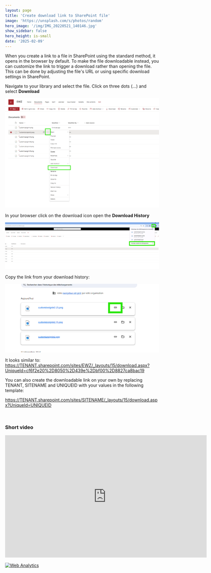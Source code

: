 ```yaml
---
layout: page
title: 'Create download link to SharePoint file'
image: 'https://unsplash.com/s/photos/random'
hero_image: '/img/IMG_20220521_140146.jpg'
show_sidebar: false
hero_height: is-small
date: '2025-02-09'
---
```



When you create a link to a file in SharePoint using the standard method, it opens in the browser by default. To make the file downloadable instead, you can customize the link to trigger a download rather than opening the file. This can be done by adjusting the file's URL or using specific download settings in SharePoint.



Navigate to your library and select the file. Click on three dots (...) and select **Download**

<img src="/articles/img/downloadable.png" width="600" alt="screenshot showing a SharePoint library"><br/>

In your browser click on the download icon open the **Download History**


<img src="/articles/img/downloadable2.png" width="600" alt="screenshot showing a SharePoint library"><br/>


Copy the link from your download history:

<img src="/articles/img/downloadable3.png" width="600" alt="screenshot showing downloads history"><br/>


It looks similar to: https://TENANT.sharepoint.com/sites/EWZ/_layouts/15/download.aspx?UniqueId=cf6f2e20%2D8050%2D439e%2Dbf00%2D8827ca8bac19


You can also create the downloadable link on your own by replacing TENANT, SITENAME and UNIQUEID with your values in the following template:

https://TENANT.sharepoint.com/sites/SITENAME/_layouts/15/download.aspx?UniqueId=UNIQUEID

<br/>

### Short video


<iframe width="660" height="400" src="https://www.youtube.com/embed/Ypm0qhYxz90" frameborder="0" allowfullscreen></iframe>



<!-- Default Statcounter code for disattachplusdownloadable
https://powershellscripts.github.io/articles/en/spo/disableattachments/
-->
<script type="text/javascript">
var sc_project=13087706; 
var sc_invisible=1; 
var sc_security="cd768061"; 
var sc_client_storage="disabled"; 
</script>
<script type="text/javascript"
src="https://www.statcounter.com/counter/counter.js"
async></script>
<noscript><div class="statcounter"><a title="Web Analytics"
href="https://statcounter.com/" target="_blank"><img
class="statcounter"
src="https://c.statcounter.com/13087706/0/cd768061/1/"
alt="Web Analytics"
referrerPolicy="no-referrer-when-downgrade"></a></div></noscript>
<!-- End of Statcounter Code -->